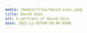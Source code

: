 ```yaml
---
media: /media/files/david-zaza.jpeg
title: David Zaza
alt: A portrait of David Zaza
date: 2021-12-03T09:58:00-0500
---
```

